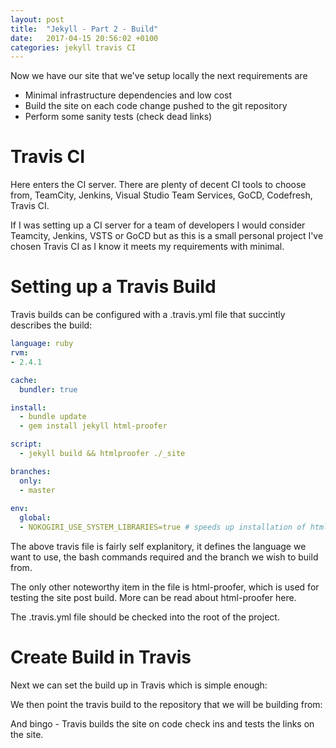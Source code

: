 ```yaml
---
layout: post
title:  "Jekyll - Part 2 - Build"
date:   2017-04-15 20:56:02 +0100
categories: jekyll travis CI
---
```


Now we have our site that we've setup locally the next requirements are

- Minimal infrastructure dependencies and low cost
- Build the site on each code change pushed to the git repository
- Perform some sanity tests (check dead links)

# Travis CI

Here enters the CI server. There are plenty of decent CI tools to choose from, TeamCity, Jenkins, Visual Studio Team Services, GoCD, Codefresh, Travis CI.

If I was setting up a CI server for a team of developers I would consider Teamcity, Jenkins, VSTS or GoCD but as this is a small personal project I've chosen Travis CI as I know it meets my requirements with minimal.

# Setting up a Travis Build

Travis builds can be configured with a .travis.yml file that succintly describes the build:

```yml
language: ruby
rvm:
- 2.4.1

cache:
  bundler: true

install: 
  - bundle update
  - gem install jekyll html-proofer

script:   
  - jekyll build && htmlproofer ./_site

branches:
  only:
  - master
 
env:
  global:
  - NOKOGIRI_USE_SYSTEM_LIBRARIES=true # speeds up installation of html-proofer
```

The above travis file is fairly self explanitory, it defines the language we want to use, the bash commands required and the branch we wish to build from.

The only other noteworthy item in the file is html-proofer, which is used for testing the site post build. More can be read about html-proofer here.

The .travis.yml file should be checked into the root of the project.

# Create Build in Travis

Next we can set the build up in Travis which is simple enough:


We then point the travis build to the repository that we will be building from:


And bingo - Travis builds the site on code check ins and tests the links on the site.



